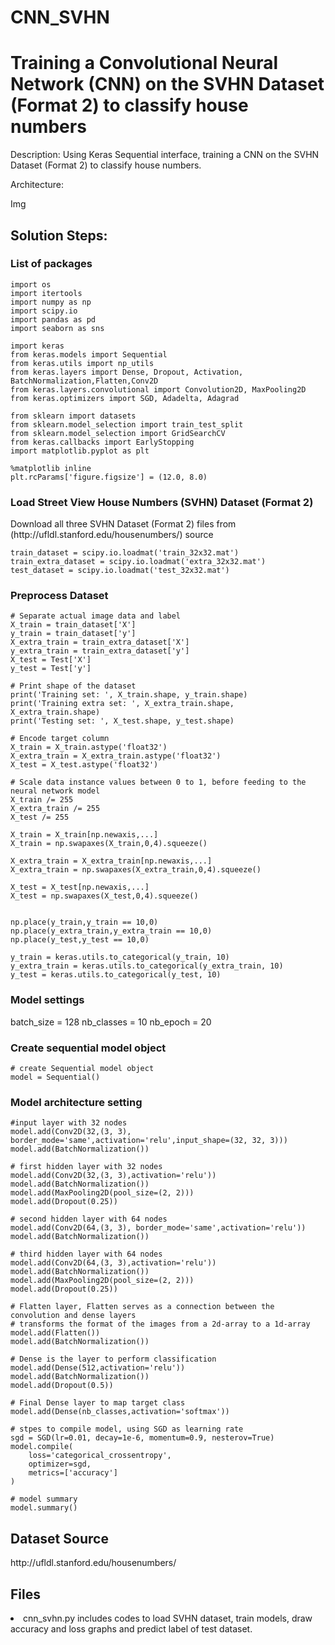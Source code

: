 # CNN_SVHN

<h1>Training a Convolutional Neural Network (CNN) on the SVHN Dataset (Format 2) to classify house numbers</h1>

Description: Using Keras Sequential interface, training a CNN on the SVHN Dataset (Format 2) to classify house numbers.

Architecture:

Img

<h2>Solution Steps:</h2>

<h3>List of packages</h3>

    import os
    import itertools
    import numpy as np
    import scipy.io
    import pandas as pd
    import seaborn as sns

    import keras
    from keras.models import Sequential
    from keras.utils import np_utils
    from keras.layers import Dense, Dropout, Activation, BatchNormalization,Flatten,Conv2D
    from keras.layers.convolutional import Convolution2D, MaxPooling2D
    from keras.optimizers import SGD, Adadelta, Adagrad

    from sklearn import datasets
    from sklearn.model_selection import train_test_split
    from sklearn.model_selection import GridSearchCV
    from keras.callbacks import EarlyStopping
    import matplotlib.pyplot as plt

    %matplotlib inline
    plt.rcParams['figure.figsize'] = (12.0, 8.0)

<h3>Load Street View House Numbers (SVHN) Dataset (Format 2)</h3>
<p><p>Download all three SVHN Dataset (Format 2) files from (http://ufldl.stanford.edu/housenumbers/) source</p></p>

    train_dataset = scipy.io.loadmat('train_32x32.mat') 
    train_extra_dataset = scipy.io.loadmat('extra_32x32.mat')
    test_dataset = scipy.io.loadmat('test_32x32.mat')

<h3>Preprocess Dataset</h3>

    # Separate actual image data and label
    X_train = train_dataset['X']
    y_train = train_dataset['y']
    X_extra_train = train_extra_dataset['X']
    y_extra_train = train_extra_dataset['y']
    X_test = Test['X']
    y_test = Test['y']

    # Print shape of the dataset
    print('Training set: ', X_train.shape, y_train.shape)
    print('Training extra set: ', X_extra_train.shape, X_extra_train.shape)
    print('Testing set: ', X_test.shape, y_test.shape)

    # Encode target column
    X_train = X_train.astype('float32')
    X_extra_train = X_extra_train.astype('float32')
    X_test = X_test.astype('float32')

    # Scale data instance values between 0 to 1, before feeding to the neural network model
    X_train /= 255
    X_extra_train /= 255
    X_test /= 255

    X_train = X_train[np.newaxis,...]
    X_train = np.swapaxes(X_train,0,4).squeeze()

    X_extra_train = X_extra_train[np.newaxis,...]
    X_extra_train = np.swapaxes(X_extra_train,0,4).squeeze()

    X_test = X_test[np.newaxis,...]
    X_test = np.swapaxes(X_test,0,4).squeeze()


    np.place(y_train,y_train == 10,0)
    np.place(y_extra_train,y_extra_train == 10,0)
    np.place(y_test,y_test == 10,0)

    y_train = keras.utils.to_categorical(y_train, 10)
    y_extra_train = keras.utils.to_categorical(y_extra_train, 10)
    y_test = keras.utils.to_categorical(y_test, 10)

<h3>Model settings</h3>
    batch_size = 128
    nb_classes = 10
    nb_epoch = 20

<h3>Create sequential model object</h3>
    
    # create Sequential model object
    model = Sequential()

<h3>Model architecture setting</h3>

    #input layer with 32 nodes
    model.add(Conv2D(32,(3, 3), border_mode='same',activation='relu',input_shape=(32, 32, 3))) 
    model.add(BatchNormalization())

    # first hidden layer with 32 nodes
    model.add(Conv2D(32,(3, 3),activation='relu'))
    model.add(BatchNormalization())
    model.add(MaxPooling2D(pool_size=(2, 2)))
    model.add(Dropout(0.25))

    # second hidden layer with 64 nodes
    model.add(Conv2D(64,(3, 3), border_mode='same',activation='relu'))
    model.add(BatchNormalization())

    # third hidden layer with 64 nodes
    model.add(Conv2D(64,(3, 3),activation='relu')) 
    model.add(BatchNormalization())
    model.add(MaxPooling2D(pool_size=(2, 2)))
    model.add(Dropout(0.25))

    # Flatten layer, Flatten serves as a connection between the convolution and dense layers
    # transforms the format of the images from a 2d-array to a 1d-array
    model.add(Flatten())
    model.add(BatchNormalization())

    # Dense is the layer to perform classification
    model.add(Dense(512,activation='relu'))
    model.add(BatchNormalization())
    model.add(Dropout(0.5))

    # Final Dense layer to map target class
    model.add(Dense(nb_classes,activation='softmax'))

    # stpes to compile model, using SGD as learning rate
    sgd = SGD(lr=0.01, decay=1e-6, momentum=0.9, nesterov=True)
    model.compile(
        loss='categorical_crossentropy', 
        optimizer=sgd,
        metrics=['accuracy']
    )

    # model summary
    model.summary()

<h3></h3>
<h3></h3>
<h3></h3>

<h2>Dataset Source</h2>
http://ufldl.stanford.edu/housenumbers/


<h2>Files</h2>
<li>cnn_svhn.py includes codes to load SVHN dataset, train models, draw accuracy and loss graphs and predict label of test dataset.</li>
